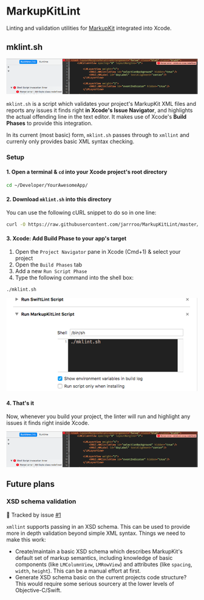 # MarkupKitLint
Linting and validation utilities for [MarkupKit](https://github.com/gk-brown/MarkupKit) integrated into Xcode.

## mklint.sh

![](Documentation/mklint_xcode_integration.png)

`mklint.sh` is a script which validates your project's MarkupKit XML files and reports any issues it finds right **in Xcode's Issue Navigator**, and highlights the actual offending line in the text editor. It makes use of Xcode's **Build Phases** to provide this integration.

In its current (most basic) form, `mklint.sh` passes through to `xmllint` and currenly only provides basic XML syntax checking.

### Setup

#### 1. Open a terminal & `cd` into your Xcode project's root directory
```sh
cd ~/Developer/YourAwesomeApp/
```

#### 2. Download `mklint.sh` into this directory

You can use the following cURL snippet to do so in one line:
```sh
curl -O https://raw.githubusercontent.com/jarrroo/MarkupKitLint/master/Scripts/mklint.sh ; chmod +x mklint.sh
```

#### 3. Xcode: Add Build Phase to your app's target

1. Open the `Project Navigator` pane in Xcode (Cmd+1) & select your project
2. Open the `Build Phases` tab
3. Add a new `Run Script Phase`
4. Type the following command into the shell box:

```sh
./mklint.sh
```

![](Documentation/mklint_setup1.png)

#### 4. That's it

Now, whenever you build your project, the linter will run and highlight any issues it finds right inside Xcode.

![](Documentation/mklint_xcode_integration.png)

## Future plans

### XSD schema validation

📣 Tracked by issue [#1](https://github.com/jarrroo/MarkupKitLint/issues/1)

`xmllint` supports passing in an XSD schema. This can be used to provide more in depth validation beyond simple XML syntax. Things we need to make this work:

* Create/maintain a basic XSD schema which describes MarkupKit's default set of markup semantics, including knowledge of basic components (like `LMColumnView`, `LMRowView`) and attributes (like `spacing`, `width`, `height`). This can be a manual effort at first.
* Generate XSD schema basic on the current projects code structure? This would require some serious sourcery at the lower levels of Objective-C/Swift. 
